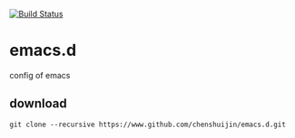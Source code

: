 [![Build Status](https://travis-ci.com/chenshuijin/emacs.d.svg?branch=master)](https://travis-ci.com/chenshuijin/emacs.d)
# emacs.d
config of emacs
## download
```shell
git clone --recursive https://www.github.com/chenshuijin/emacs.d.git
```
